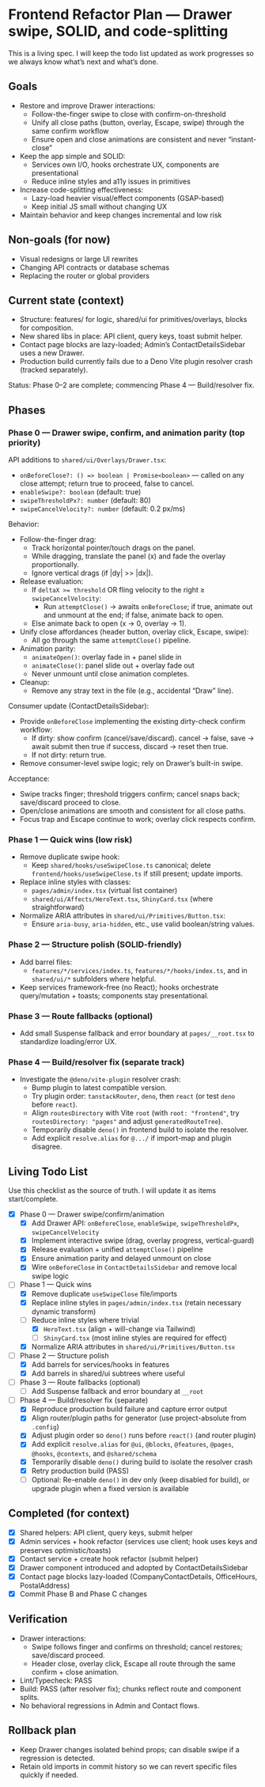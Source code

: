 # Frontend Refactor Plan — Drawer swipe, SOLID, and code‑splitting

This is a living spec. I will keep the todo list updated as work progresses so
we always know what’s next and what’s done.

## Goals

- Restore and improve Drawer interactions:
  - Follow-the-finger swipe to close with confirm-on-threshold
  - Unify all close paths (button, overlay, Escape, swipe) through the same
    confirm workflow
  - Ensure open and close animations are consistent and never “instant-close”
- Keep the app simple and SOLID:
  - Services own I/O, hooks orchestrate UX, components are presentational
  - Reduce inline styles and a11y issues in primitives
- Increase code-splitting effectiveness:
  - Lazy-load heavier visual/effect components (GSAP-based)
  - Keep initial JS small without changing UX
- Maintain behavior and keep changes incremental and low risk

## Non-goals (for now)

- Visual redesigns or large UI rewrites
- Changing API contracts or database schemas
- Replacing the router or global providers

## Current state (context)

- Structure: features/ for logic, shared/ui for primitives/overlays, blocks for
  composition.
- New shared libs in place: API client, query keys, toast submit helper.
- Contact page blocks are lazy-loaded; Admin’s ContactDetailsSidebar uses a new
  Drawer.
- Production build currently fails due to a Deno Vite plugin resolver crash
  (tracked separately).

Status: Phase 0–2 are complete; commencing Phase 4 — Build/resolver fix.

## Phases

### Phase 0 — Drawer swipe, confirm, and animation parity (top priority)

API additions to `shared/ui/Overlays/Drawer.tsx`:

- `onBeforeClose?: () => boolean | Promise<boolean>` — called on any close
  attempt; return true to proceed, false to cancel.
- `enableSwipe?: boolean` (default: true)
- `swipeThresholdPx?: number` (default: 80)
- `swipeCancelVelocity?: number` (default: 0.2 px/ms)

Behavior:

- Follow-the-finger drag:
  - Track horizontal pointer/touch drags on the panel.
  - While dragging, translate the panel (x) and fade the overlay proportionally.
  - Ignore vertical drags (if |dy| >> |dx|).
- Release evaluation:
  - If `deltaX >= threshold` OR fling velocity to the right ≥
    `swipeCancelVelocity`:
    - Run `attemptClose()` → awaits `onBeforeClose`; if true, animate out and
      unmount at the end; if false, animate back to open.
  - Else animate back to open (x → 0, overlay → 1).
- Unify close affordances (header button, overlay click, Escape, swipe):
  - All go through the same `attemptClose()` pipeline.
- Animation parity:
  - `animateOpen()`: overlay fade in + panel slide in
  - `animateClose()`: panel slide out + overlay fade out
  - Never unmount until close animation completes.
- Cleanup:
  - Remove any stray text in the file (e.g., accidental “Draw” line).

Consumer update (ContactDetailsSidebar):

- Provide `onBeforeClose` implementing the existing dirty-check confirm
  workflow:
  - If dirty: show confirm (cancel/save/discard). cancel → false, save → await
    submit then true if success, discard → reset then true.
  - If not dirty: return true.
- Remove consumer-level swipe logic; rely on Drawer’s built-in swipe.

Acceptance:

- Swipe tracks finger; threshold triggers confirm; cancel snaps back;
  save/discard proceed to close.
- Open/close animations are smooth and consistent for all close paths.
- Focus trap and Escape continue to work; overlay click respects confirm.

### Phase 1 — Quick wins (low risk)

- Remove duplicate swipe hook:
  - Keep `shared/hooks/useSwipeClose.ts` canonical; delete
    `frontend/hooks/useSwipeClose.ts` if still present; update imports.
- Replace inline styles with classes:
  - `pages/admin/index.tsx` (virtual list container)
  - `shared/ui/Affects/HeroText.tsx`, `ShinyCard.tsx` (where straightforward)
- Normalize ARIA attributes in `shared/ui/Primitives/Button.tsx`:
  - Ensure `aria-busy`, `aria-hidden`, etc., use valid boolean/string values.

### Phase 2 — Structure polish (SOLID-friendly)

- Add barrel files:
  - `features/*/services/index.ts`, `features/*/hooks/index.ts`, and in
    `shared/ui/*` subfolders where helpful.
- Keep services framework-free (no React); hooks orchestrate query/mutation +
  toasts; components stay presentational.

### Phase 3 — Route fallbacks (optional)

- Add small Suspense fallback and error boundary at `pages/__root.tsx` to
  standardize loading/error UX.

### Phase 4 — Build/resolver fix (separate track)

- Investigate the `@deno/vite-plugin` resolver crash:
  - Bump plugin to latest compatible version.
  - Try plugin order: `tanstackRouter`, `deno`, then `react` (or test `deno`
    before `react`).
  - Align `routesDirectory` with Vite `root` (with `root: "frontend"`, try
    `routesDirectory: "pages"` and adjust `generatedRouteTree`).
  - Temporarily disable `deno()` in frontend build to isolate the resolver.
  - Add explicit `resolve.alias` for `@.../` if import-map and plugin disagree.

## Living Todo List

Use this checklist as the source of truth. I will update it as items
start/complete.

- [x] Phase 0 — Drawer swipe/confirm/animation
  - [x] Add Drawer API: `onBeforeClose`, `enableSwipe`, `swipeThresholdPx`,
        `swipeCancelVelocity`
  - [x] Implement interactive swipe (drag, overlay progress, vertical-guard)
  - [x] Release evaluation + unified `attemptClose()` pipeline
  - [x] Ensure animation parity and delayed unmount on close
  - [x] Wire `onBeforeClose` in `ContactDetailsSidebar` and remove local swipe
        logic
- [ ] Phase 1 — Quick wins
  - [x] Remove duplicate `useSwipeClose` file/imports
  - [x] Replace inline styles in `pages/admin/index.tsx` (retain necessary
        dynamic transform)
  - [ ] Reduce inline styles where trivial
    - [x] `HeroText.tsx` (align + will-change via Tailwind)
    - [ ] `ShinyCard.tsx` (most inline styles are required for effect)
  - [x] Normalize ARIA attributes in `shared/ui/Primitives/Button.tsx`
- [ ] Phase 2 — Structure polish
  - [x] Add barrels for services/hooks in features
  - [x] Add barrels in shared/ui subtrees where useful
- [ ] Phase 3 — Route fallbacks (optional)
  - [ ] Add Suspense fallback and error boundary at `__root`
- [ ] Phase 4 — Build/resolver fix (separate)
  - [x] Reproduce production build failure and capture error output
  - [x] Align router/plugin paths for generator (use project-absolute from
        `.config`)
  - [x] Adjust plugin order so `deno()` runs before `react()` (and router
        plugin)
  - [x] Add explicit `resolve.alias` for `@ui`, `@blocks`, `@features`,
        `@pages`, `@hooks`, `@contexts`, and `@shared/schema`
  - [x] Temporarily disable `deno()` during build to isolate the resolver crash
  - [x] Retry production build (PASS)
  - [ ] Optional: Re-enable `deno()` in dev only (keep disabled for build), or
        upgrade plugin when a fixed version is available

## Completed (for context)

- [x] Shared helpers: API client, query keys, submit helper
- [x] Admin services + hook refactor (services use client; hook uses keys and
      preserves optimistic/toasts)
- [x] Contact service + create hook refactor (submit helper)
- [x] Drawer component introduced and adopted by ContactDetailsSidebar
- [x] Contact page blocks lazy-loaded (CompanyContactDetails, OfficeHours,
      PostalAddress)
- [x] Commit Phase B and Phase C changes

## Verification

- Drawer interactions:
  - Swipe follows finger and confirms on threshold; cancel restores;
    save/discard proceed.
  - Header close, overlay click, Escape all route through the same confirm +
    close animation.
- Lint/Typecheck: PASS
- Build: PASS (after resolver fix); chunks reflect route and component splits.
- No behavioral regressions in Admin and Contact flows.

## Rollback plan

- Keep Drawer changes isolated behind props; can disable swipe if a regression
  is detected.
- Retain old imports in commit history so we can revert specific files quickly
  if needed.
